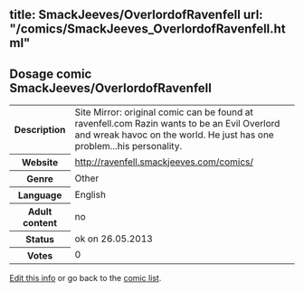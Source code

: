 title: SmackJeeves/OverlordofRavenfell
url: "/comics/SmackJeeves_OverlordofRavenfell.html"
---
Dosage comic SmackJeeves/OverlordofRavenfell
-----------------------------------------

<p id="msg"></p>
<script type="text/javascript">
if (window.location.search === '?edit_info_mail=sent_ok') {
  var elem = document.getElementById("msg");
  elem.innerHTML = 'Edited information sucessfully sent for review, which is usually done daily. Thanks!';
  elem.className = 'ok';
}
</script>
<table class="comicinfo">
<tr>
<th>Description</th><td>Site Mirror: original comic can be found at ravenfell.com Razin wants to be an Evil Overlord and wreak havoc on the world. He just has one problem...his personality.</td>
</tr>
<tr>
<th>Website</th><td><a href="http://ravenfell.smackjeeves.com/comics/">http://ravenfell.smackjeeves.com/comics/</a></td>
</tr>
<tr>
<th>Genre</th><td>Other</td>
</tr>
<tr>
<th>Language</th><td>English</td>
</tr>
<tr>
<th>Adult content</th><td>no</td>
</tr>
<tr>
<th>Status</th><td>ok on 26.05.2013</td>
</tr>
<tr>
<th>Votes</th><td>0</td>
</tr>
</table>

[Edit this info](SmackJeeves_OverlordofRavenfell_edit.html) or go back to the [comic list](../comic-index.html).
